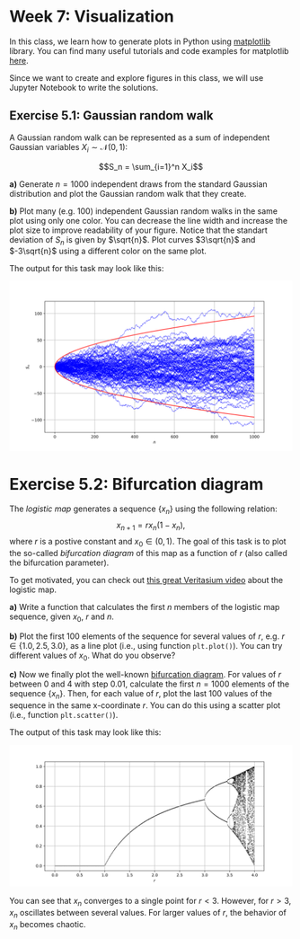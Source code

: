 # Week 7: Visualization

In this class, we learn how to generate plots in Python using [matplotlib](https://matplotlib.org) library. You can find many useful tutorials and code examples for matplotlib [here](https://matplotlib.org/stable/tutorials/index). 

Since we want to create and explore figures in this class, we will use Jupyter Notebook to write the solutions.

## Exercise 5.1: Gaussian random walk
A Gaussian random walk can be represented as a sum of independent Gaussian variables $X_i\sim\mathcal{N}(0,1)$:

$$S_n = \sum_{i=1}^n X_i$$

**a)** Generate $n=1000$ independent draws from the standard Gaussian distribution and plot the Gaussian random walk that they create.

**b)** Plot many (e.g. 100) independent Gaussian random walks in the same plot using only one color. You can decrease the line width and increase the plot size to improve readability of your figure. Notice that the standart deviation of $S_n$ is given by $\sqrt{n}$. Plot curves $3\sqrt{n}$ and $-3\sqrt{n}$ using a different color on the same plot. 

The output for this task may look like this:

<p align="center">
  <img src="https://raw.githubusercontent.com/mselezniova/CompMath23/fc74d9fa86ad6a78409baadc89ae1866f7649226/images/week7/ex1b.svg">
</p>

# Exercise 5.2: Bifurcation diagram

The *logistic map* generates a sequence $\{x_n\}$ using the following relation:
$$x_{n+1} = r x_n(1-x_n),$$
where $r$ is a postive constant and $x_0\in(0,1)$. The goal of this task is to plot the so-called *bifurcation diagram* of this map as a function of $r$ (also called the bifurcation parameter).

To get motivated, you can check out [this great Veritasium video](https://www.youtube.com/watch?v=ovJcsL7vyrk) about the logistic map.

**a)** Write a function that calculates the first $n$ members of the logistic map sequence, given $x_0$, $r$ and $n$.

**b)** Plot the first 100 elements of the sequence for several values of $r$, e.g. $r\in\{1.0,2.5,3.0\}$, as a line plot (i.e., using function ```plt.plot()```). You can try different values of $x_0$. What do you observe?

**c)** Now we finally plot the well-known [bifurcation diagram](https://en.wikipedia.org/wiki/Bifurcation_diagram). For values of $r$ between $0$ and $4$ with step $0.01$, calculate the first $n=1000$ elements of the sequence $\{x_n\}$. Then, for each value of $r$, plot the last $100$ values of the sequence in the same x-coordinate $r$. You can do this using a scatter plot (i.e., function ```plt.scatter()```). 

The output of this task may look like this:

<p align="center">
  <img src="https://raw.githubusercontent.com/mselezniova/CompMath23/fc74d9fa86ad6a78409baadc89ae1866f7649226/images/week7/ex2c.svg">
</p>

You can see that $x_n$ converges to a single point for $r<3$. However, for $r>3$, $x_n$ oscillates between several values. For larger values of $r$, the behavior of $x_n$ becomes chaotic.

